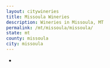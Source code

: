 ```yaml
---
layout: citywineries
title: Missoula Wineries
description: Wineries in Missoula, MT
permalink: /mt/missoula/missoula/
state: mt
county: missoula
city: missoula
---
```

-
